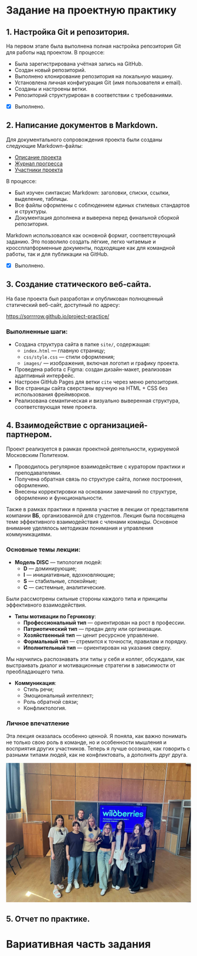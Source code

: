 # Задание на проектную практику

## 1. Настройка Git и репозитория.

На первом этапе была выполнена полная настройка репозитория Git для работы над проектом. В процессе:

- Была зарегистрирована учётная запись на GitHub.
- Создан новый репозиторий.
- Выполнено клонирование репозитория на локальную машину.
- Установлена личная конфигурация Git (имя пользователя и email).
- Созданы и настроены ветки.
- Репозиторий структурирован в соответствии с требованиями.

- [x] Выполнено.

## 2. Написание документов в Markdown.

Для документального сопровождения проекта были созданы следующие Markdown-файлы:

- [Описание проекта](../docs/project-description.md)
- [Журнал прогресса](../docs/progress-log.md)
- [Участники проекта](../docs/team.md)

В процессе:

- Был изучен синтаксис Markdown: заголовки, списки, ссылки, выделение, таблицы.
- Все файлы оформлены с соблюдением единых стилевых стандартов и структуры.
- Документация дополнена и выверена перед финальной сборкой репозитория.

Markdown использовался как основной формат, соответствующий заданию. Это позволило создать лёгкие, легко читаемые и кроссплатформенные документы, подходящие как для командной работы, так и для публикации на GitHub.

- [x] Выполнено.

## 3. Создание статического веб-сайта.

На базе проекта был разработан и опубликован полноценный статический веб-сайт, доступный по адресу:

https://sorrrrow.github.io/project-practice/

### Выполненные шаги:

- Создана структура сайта в папке `site/`, содержащая:
  - `index.html` — главную страницу;
  - `css/style.css` — стили оформления;
  - `images/` — изображения, включая логотип и графику проекта.
- Проведена работа с Figma: создан дизайн-макет, реализован адаптивный интерфейс.
- Настроен GitHub Pages для ветки `cite` через меню репозитория.
- Все страницы сайта сверстаны вручную на HTML + CSS без использования фреймворков.
- Реализована семантическая и визуально выверенная структура, соответствующая теме проекта.


## 4. Взаимодействие с организацией-партнером.

Проект реализуется в рамках проектной деятельности, курируемой Московским Политехом.

- Проводилось регулярное взаимодействие с куратором практики и преподавателями.
- Получена обратная связь по структуре сайта, логике построения, оформлению.
- Внесены корректировки на основании замечаний по структуре, оформлению и функциональности.

Также в рамках практики я приняла участие в лекции от представителя компании **ВБ**, организованной для студентов. Лекция была посвящена теме эффективного взаимодействия с членами команды. Основное внимание уделялось методикам понимания и управления коммуникациями.

### Основные темы лекции:

- **Модель DISC** — типология людей:
  - **D** — доминирующие;
  - **I** — инициативные, вдохновляющие;
  - **S** — стабильные, спокойные;
  - **C** — системные, аналитические.

Были рассмотрены сильные стороны каждого типа и принципы эффективного взаимодействия.

- **Типы мотивации по Герчикову**:
  - **Профессиональный тип** — ориентирован на рост в профессии.
  - **Патриотический тип** — предан делу или организации.
  - **Хозяйственный тип** — ценит ресурсное управление.
  - **Формальный тип** — стремится к точности, правилам и порядку.
  - **Иполнительный тип** — ориентирован на указания сверху.

Мы научились распознавать эти типы у себя и коллег, обсуждали, как выстраивать диалог и мотивационные стратегии в зависимости от преобладающего типа.

- **Коммуникация**:
  - Стиль речи;
  - Эмоциональный интеллект;
  - Роль обратной связи;
  - Конфликтология.

### Личное впечатление

Эта лекция оказалась особенно ценной. Я поняла, как важно понимать не только свою роль в команде, но и особенности мышления и восприятия других участников. Теперь я лучше осознаю, как говорить с разными типами людей, как не конфликтовать, а дополнять друг друга.

![1.jpg](https://github.com/sorrrrow/practice-2025-1/blob/master/docs/img/1.jpg?raw=true)

## 5. Отчет по практике.

# Вариативная часть задания


